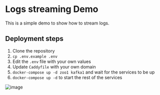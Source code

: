 # Logs streaming Demo

This is a simple demo to show how to stream logs.

## Deployment steps

1. Clone the repository
1. `cp .env.example .env`
1. Edit the `.env` file with your own values
1. Update `Caddyfile` with your own domain
1. `docker-compose up -d zoo1 kafka1` and wait for the services to be up
1. `docker-compose up -d` to start the rest of the services

![image](https://github.com/user-attachments/assets/0cc8dd75-4237-4829-a822-0489cad1435b)
